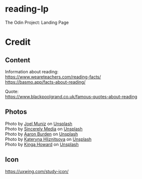 # reading-lp
The Odin Project: Landing Page

# Credit
## Content
Information about reading:  
https://www.weareteachers.com/reading-facts/  
https://basmo.app/facts-about-reading/

Quote:  
https://www.blackpoolgrand.co.uk/famous-quotes-about-reading

## Photos

Photo by <a href="https://unsplash.com/@jmuniz?utm_content=creditCopyText&utm_medium=referral&utm_source=unsplash">Joel Muniz</a> on <a href="https://unsplash.com/photos/girl-reading-book-XqXJJhK-c08?utm_content=creditCopyText&utm_medium=referral&utm_source=unsplash">Unsplash</a>  
Photo by <a href="https://unsplash.com/@sincerelymedia?utm_content=creditCopyText&utm_medium=referral&utm_source=unsplash">Sincerely Media</a> on <a href="https://unsplash.com/photos/black-framed-eyeglasses-on-book-page-c1YrcFYW66s?utm_content=creditCopyText&utm_medium=referral&utm_source=unsplash">Unsplash</a>  
Photo by <a href="https://unsplash.com/@aaronburden?utm_content=creditCopyText&utm_medium=referral&utm_source=unsplash">Aaron Burden</a> on <a href="https://unsplash.com/photos/silhouette-of-child-sitting-behind-tree-during-sunset-6jYoil2GhVk?utm_content=creditCopyText&utm_medium=referral&utm_source=unsplash">Unsplash</a>  
Photo by <a href="https://unsplash.com/@kate_gliz?utm_content=creditCopyText&utm_medium=referral&utm_source=unsplash">Kateryna Hliznitsova</a> on <a href="https://unsplash.com/photos/woman-in-gray-sweater-and-black-hat-reading-book-3hvogcU-aTw?utm_content=creditCopyText&utm_medium=referral&utm_source=unsplash">Unsplash</a>  
Photo by <a href="https://unsplash.com/@all_who_wander?utm_content=creditCopyText&utm_medium=referral&utm_source=unsplash">Kinga Howard</a> on <a href="https://unsplash.com/photos/girls-reading-book-while-lying-s4aOPAJ4v0E?utm_content=creditCopyText&utm_medium=referral&utm_source=unsplash">Unsplash</a>
  
## Icon
https://uxwing.com/study-icon/
  